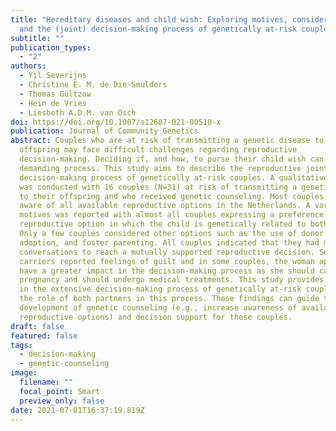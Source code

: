 ```yaml
---
title: "Hereditary diseases and child wish: Exploring motives, considerations,
  and the (joint) decision-making process of genetically at-risk couples"
subtitle: ""
publication_types:
  - "2"
authors:
  - Yil Severijns
  - Christine E. M. de Die-Smulders
  - Thomas Gültzow
  - Hein de Vries
  - Liesbeth A.D.M. van Osch
doi: https://doi.org/10.1007/s12687-021-00510-x
publication: Journal of Community Genetics
abstract: Couples who are at risk of transmitting a genetic disease to their
  offspring may face difficult challenges regarding reproductive
  decision-making. Deciding if, and how, to purse their child wish can be a
  demanding process. This study aims to describe the reproductive joint
  decision-making process of genetically at-risk couples. A qualitative study
  was conducted with 16 couples (N=31) at risk of transmitting a genetic disease
  to their offspring and who received genetic counseling. Most couples were not
  aware of all available reproductive options in the Netherlands. A variety of
  motives was reported with almost all couples expressing a preference towards a
  reproductive option in which the child is genetically related to both parents.
  Only a few couples considered other options such as the use of donor gametes,
  adoption, and foster parenting. All couples indicated that they had multiple
  conversations to reach a mutually supported reproductive decision. Several
  carriers reported feelings of guilt and in some couples, the woman appeared to
  have a greater impact in the decision-making process as she should carry a
  pregnancy and should undergo medical treatments. This study provides insight
  in the extensive decision-making process of genetically at-risk couples and
  the role of both partners in this process. These findings can guide the
  development of genetic counseling (e.g., increase awareness of available
  reproductive options) and decision support for these couples.
draft: false
featured: false
tags:
  - decision-making
  - genetic-counseling
image:
  filename: ""
  focal_point: Smart
  preview_only: false
date: 2021-07-01T16:37:19.819Z
---
```

